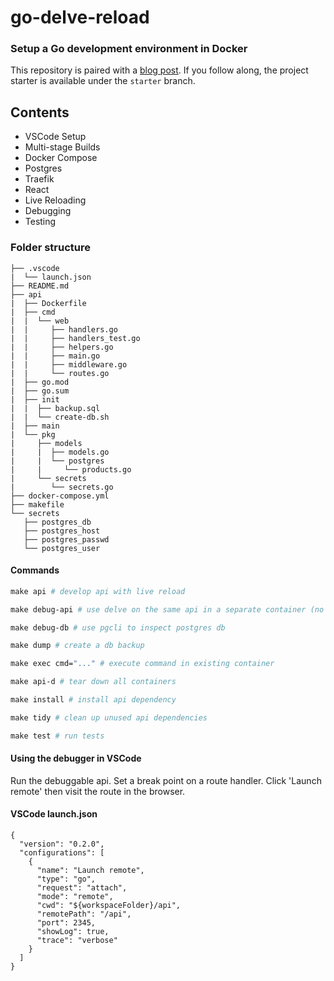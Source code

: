 # go-delve-reload

### Setup a Go development environment in Docker

This repository is paired with a [blog post](https://blog.ivorscott.com/ultimate-go-development-with-docker). If you follow along, the project starter is available under the `starter` branch.

## Contents

- VSCode Setup
- Multi-stage Builds
- Docker Compose
- Postgres
- Traefik
- React
- Live Reloading
- Debugging
- Testing

### Folder structure

```
├── .vscode
|  └── launch.json
├── README.md
├── api
|  ├── Dockerfile
|  ├── cmd
|  |  └── web
|  |     ├── handlers.go
|  |     ├── handlers_test.go
|  |     ├── helpers.go
|  |     ├── main.go
|  |     ├── middleware.go
|  |     └── routes.go
|  ├── go.mod
|  ├── go.sum
|  ├── init
|  |  ├── backup.sql
|  |  └── create-db.sh
|  ├── main
|  └── pkg
|     ├── models
|     |  ├── models.go
|     |  └── postgres
|     |     └── products.go
|     └── secrets
|        └── secrets.go
├── docker-compose.yml
├── makefile
└── secrets
   ├── postgres_db
   ├── postgres_host
   ├── postgres_passwd
   └── postgres_user
```

#### Commands

```makefile
make api # develop api with live reload

make debug-api # use delve on the same api in a separate container (no live reload)

make debug-db # use pgcli to inspect postgres db

make dump # create a db backup

make exec cmd="..." # execute command in existing container

make api-d # tear down all containers

make install # install api dependency

make tidy # clean up unused api dependencies

make test # run tests

```

#### Using the debugger in VSCode

Run the debuggable api. Set a break point on a route handler. Click 'Launch remote' then visit the route in the browser.

#### VSCode launch.json

```
{
  "version": "0.2.0",
  "configurations": [
    {
      "name": "Launch remote",
      "type": "go",
      "request": "attach",
      "mode": "remote",
      "cwd": "${workspaceFolder}/api",
      "remotePath": "/api",
      "port": 2345,
      "showLog": true,
      "trace": "verbose"
    }
  ]
}

```
